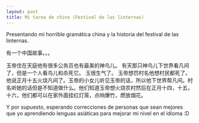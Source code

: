 ```yaml
---
layout: post
title: Mi tarea de chino (Festival de las linternas)
---
```


Presentando mi horrible gramática china y la historia del festival de las linternas.

有一个中国故事。。。

玉帝住在天庭他有很多公务员也有最美的神鸟儿。
有天那只神鸟儿下世界看凡间了，但是一个人看鸟儿和杀死它。
玉很生气了。 玉帝想罚村名他想村民都死了。他说正月十五火烧凡间了。玉帝的小女儿听见玉帝的话，所以他下世界帮凡间。村名听她的话但是不知道做什么。他们知道玉帝想火烧农村然后在正月十四，十五， 十六，他们都可以在家外面挂红灯笼，点响爆竹，燃放烟花。

Y por supuesto, esperando correcciones de personas que sean mejores que yo aprendiendo lenguas asiáticas para mejorar mi nivel en el idioma :D
